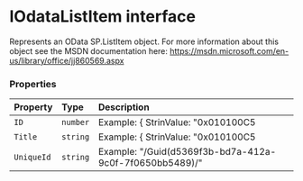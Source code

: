 # IOdataListItem interface





Represents an OData SP.ListItem object. For more information about this object 
see the MSDN documentation here: 
https://msdn.microsoft.com/en-us/library/office/jj860569.aspx




### Properties

| Property	   | Type	| Description|
|:-------------|:-------|:-----------|
|`ID`      | `number` | Example: { StrinValue: "0x010100C5 |
|`Title`      | `string` | Example: { StrinValue: "0x010100C5 |
|`UniqueId`      | `string` | Example: "/Guid(d5369f3b-bd7a-412a-9c0f-7f0650bb5489)/" |




